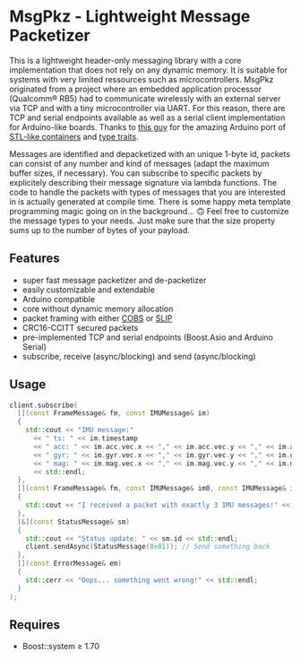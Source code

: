 # MsgPkz - Lightweight Message Packetizer
This is a lightweight header-only messaging library with a core implementation that does not rely on any dynamic memory.
It is suitable for systems with very limited ressources such as microcontrollers.
MsgPkz originated from a project where an embedded application processor (Qualcomm® RB5) had to communicate wirelessly with an external server via TCP and with a tiny microcontroller via UART.
For this reason, there are TCP and serial endpoints available as well as a serial client implementation for Arduino-like boards. Thanks to [this guy](https://github.com/hideakitai) for the amazing Arduino port of [STL-like containers](https://github.com/hideakitai/ArxContainer) and [type traits](https://github.com/hideakitai/ArxTypeTraits).

Messages are identified and depacketized with an unique 1-byte id, packets can consist of any number and kind of messages (adapt the maximum buffer sizes, if necessary).
You can subscribe to specific packets by explicitely describing their message signature via lambda functions. The code to handle the packets with types of messages that you are interested in is actually generated at compile time. There is some happy meta template programming magic going on in the background... :upside_down_face:
Feel free to customize the message types to your needs. Just make sure that the size property sums up to the number of bytes of your payload.

## Features
- super fast message packetizer and de-packetizer
- easily customizable and extendable
- Arduino compatible
- core without dynamic memory allocation
- packet framing with either [COBS](https://en.wikipedia.org/wiki/Consistent_Overhead_Byte_Stuffing) or [SLIP](https://en.wikipedia.org/wiki/Serial_Line_Internet_Protocol)
- CRC16-CCITT secured packets
- pre-implemented TCP and serial endpoints (Boost.Asio and Arduino Serial)
- subscribe, receive (async/blocking) and send (async/blocking)

## Usage
```cpp
client.subscribe(
  [](const FrameMessage& fm, const IMUMessage& im)
  {
    std::cout << "IMU message:"
      << " ts: " << im.timestamp
      << " acc: " << im.acc.vec.x << "," << im.acc.vec.y << "," << im.acc.vec.z
      << " gyr: " << im.gyr.vec.x << "," << im.gyr.vec.y << "," << im.gyr.vec.z
      << " mag: " << im.mag.vec.x << "," << im.mag.vec.y << "," << im.mag.vec.z
      << std::endl;
  },
  [](const FrameMessage& fm, const IMUMessage& im0, const IMUMessage& im1, const IMUMessage& im2)
  {
    std::cout << "I received a packet with exactly 3 IMU messages!" << std::endl;
  },
  [&](const StatusMessage& sm)
  {
    std::cout << "Status update: " << sm.id << std::endl;
    client.sendAsync(StatusMessage(0x01)); // Send something back
  },
  [](const ErrorMessage& em)
  {
    std::cerr << "Oops... something went wrong!" << std::endl;
  }
);
```

## Requires
- Boost::system ≥ 1.70

